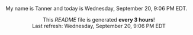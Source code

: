 My name is Tanner and today is Wednesday, September 20, 9:06 PM EDT.

<p align="center">This <i>README</i> file is generated <b>every 3 hours</b>!</br>Last refresh: Wednesday, September 20, 9:06 PM EDT<br /></p>
